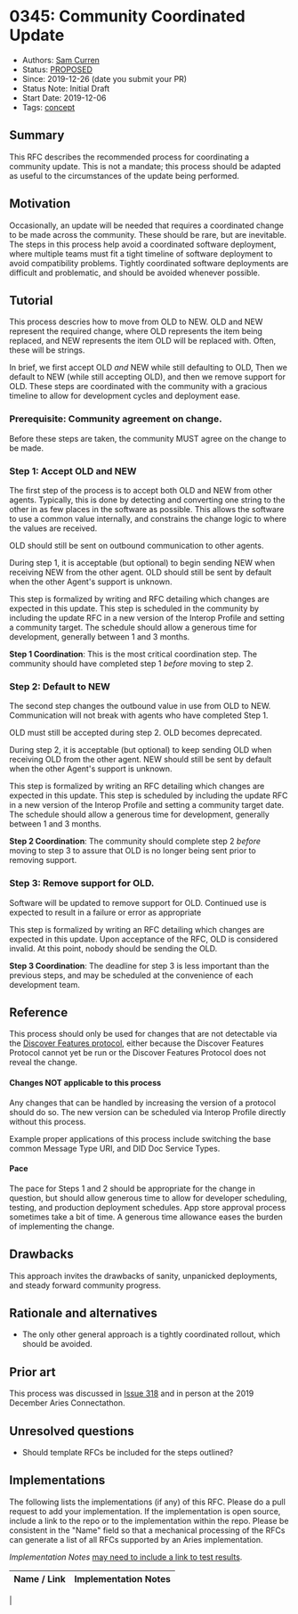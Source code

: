 # 0345: Community Coordinated Update
- Authors: [Sam Curren](telegramsam@gmail.com)
- Status: [PROPOSED](/README.md#proposed)
- Since: 2019-12-26 (date you submit your PR)
- Status Note: Initial Draft
- Start Date: 2019-12-06
- Tags: [concept](/tags.md#concept)

## Summary

This RFC describes the recommended process for coordinating a community update. This is not a mandate; this process should be adapted as useful to the circumstances of the update being performed.

## Motivation

Occasionally, an update will be needed that requires a coordinated change to be made across the community. These should be rare, but are inevitable. The steps in this process help avoid a coordinated software deployment, where multiple teams must fit a tight timeline of software deployment to avoid compatibility problems. Tightly coordinated software deployments are difficult and problematic, and should be avoided whenever possible.

## Tutorial

This process descries how to move from OLD to NEW. OLD and NEW represent the required change, where OLD represents the item being replaced, and NEW represents the item OLD will be replaced with. Often, these will be strings. 

In brief, we first accept OLD _and_ NEW while still defaulting to OLD, Then we default to NEW (while still accepting OLD), and then we remove support for OLD. These steps are coordinated with the community with a gracious timeline to allow for development cycles and deployment ease.

### Prerequisite: Community agreement on change.

Before these steps are taken, the community MUST agree on the change to be made. 

### Step 1: Accept OLD and NEW 

The first step of the process is to accept both OLD and NEW from other agents. Typically, this is done by detecting and converting one string to the other in as few places in the software as possible. This allows the software to use a common value internally, and constrains the change logic to where the values are received.

OLD should still be sent on outbound communication to other agents.

During step 1, it is acceptable (but optional) to begin sending NEW when receiving NEW from the other agent. OLD should still be sent by default when the other Agent's support is unknown.

This step is formalized by writing and RFC detailing which changes are expected in this update. This step is scheduled in the community by including the update RFC in a new version of the Interop Profile and setting a community target. The schedule should allow a generous time for development, generally between 1 and 3 months.

**Step 1 Coordination**: This is the most critical coordination step. The community should have completed step 1 _before_ moving to step 2.

### Step 2: Default to NEW

The second step changes the outbound value in use from OLD to NEW. Communication will not break with agents who have completed Step 1. 

OLD must still be accepted during step 2. OLD becomes deprecated.

During step 2, it is acceptable (but optional) to keep sending OLD when receiving OLD from the other agent. NEW should still be sent by default when the other Agent's support is unknown.

This step is formalized by writing an RFC detailing which changes are expected in this update. This step is scheduled by including the update RFC in a new version of the Interop Profile and setting a community target date. The schedule should allow a generous time for development, generally between 1 and 3 months.

**Step 2 Coordination**: The community should complete step 2 _before_ moving to step 3 to assure that OLD is no longer being sent prior to removing support.

### Step 3: Remove support for OLD.

Software will be updated to remove support for OLD. Continued use is expected to result in a failure or error as appropriate

This step is formalized by writing an RFC detailing which changes are expected in this update. Upon acceptance of the RFC, OLD is considered invalid. At this point, nobody should be sending the OLD.

**Step 3 Coordination**: The deadline for step 3 is less important than the previous steps, and may be scheduled at the convenience of each development team.

## Reference

This process should only be used for changes that are not detectable via the [Discover Features protocol](https://github.com/hyperledger/aries-rfcs/blob/master/features/0031-discover-features/README.md), either because the Discover Features Protocol cannot yet be run or the Discover Features Protocol does not reveal the change.

#### Changes NOT applicable to this process

Any changes that can be handled by increasing the version of a protocol should do so. The new version can be scheduled via Interop Profile directly without this process.

Example proper applications of this process include switching the base common Message Type URI, and DID Doc Service Types.

#### Pace

The pace for Steps 1 and 2 should be appropriate for the change in question, but should allow generous time to allow for developer scheduling, testing, and production deployment schedules. App store approval process sometimes take a bit of time. A generous time allowance eases the burden of implementing the change.

## Drawbacks

This approach invites the drawbacks of sanity, unpanicked deployments, and steady forward community progress.

## Rationale and alternatives

- The only other general approach is a tightly coordinated rollout, which should be avoided.

## Prior art

This process was discussed in [Issue 318](https://github.com/hyperledger/aries-rfcs/issues/318) and in person at the 2019 December Aries Connectathon.

## Unresolved questions

- Should template RFCs be included for the steps outlined?
## Implementations

The following lists the implementations (if any) of this RFC. Please do a pull request to add your implementation. If the implementation is open source, include a link to the repo or to the implementation within the repo. Please be consistent in the "Name" field so that a mechanical processing of the RFCs can generate a list of all RFCs supported by an Aries implementation.

*Implementation Notes* [may need to include a link to test results](https://github.com/hyperledger/aries-rfcs/blob/master/README.md#accepted).

Name / Link | Implementation Notes
--- | ---
 | 


